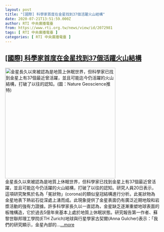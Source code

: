 ```yaml
---
layout: post
title: "[國際] 科學家首度在金星找到37個活躍火山結構"
date: 2020-07-21T13:51:59.000Z
author: RTI 中央廣播電臺
from: https://www.rti.org.tw/news/view/id/2072981
tags: [ RTI 中央廣播電臺 ]
categories: [ RTI 中央廣播電臺 ]
---
```

<!--1595339519000-->
[[國際] 科學家首度在金星找到37個活躍火山結構](https://www.rti.org.tw/news/view/id/2072981)
------

<div>
<img src="https://static.rti.org.tw/assets/thumbnails/2020/07/21/1f4a27467e04ea233b9833f78982a2f9.jpg" width="360" alt="金星長久以來被認為是地質上休眠世界，但科學家已找到金星上有37個最近曾活躍，並且可能迄今仍活躍的火山結構，打破了以往的認知。(圖：Nature Geoscience推特)" title="金星長久以來被認為是地質上休眠世界，但科學家已找到金星上有37個最近曾活躍，並且可能迄今仍活躍的火山結構，打破了以往的認知。(圖：Nature Geoscience推特)"><br>金星長久以來被認為是地質上休眠世界，但科學家已找到金星上有37個最近曾活躍，並且可能迄今仍活躍的火山結構，打破了以往的認知。研究人員20日表示，這項研究聚焦於名為「冕狀物」(corona)的類似皇冠結構進行分析。此冕狀物為金星地表下熱岩石從深處上湧而成。此現象提供了金星表面仍有廣泛近期地殼和岩漿活動的強有力證據。許多科學家長久以一直認為，金星缺乏逐漸重塑地球表面的板塊構造，它於過去5億年來基本上處於地質上休眠狀態。研究報告第一作者、蘇黎世聯邦理工學院(ETH Zurich)地球與行星學家古契爾(Anna Gulcher)表示：「我們的研究顯示，金星內部的...<a target="_blank" href="https://www.rti.org.tw/news/view/id/2072981">...more</a>
</div>
